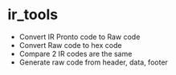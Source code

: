 # ir_tools
- Convert IR Pronto code to Raw code
- Convert Raw code to hex code
- Compare 2 IR codes are the same
- Generate raw code from header, data, footer
